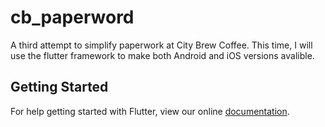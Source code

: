 # cb_paperword

A third attempt to simplify paperwork at City Brew Coffee. This time, I will use the flutter framework to make both Android and iOS versions avalible.

## Getting Started

For help getting started with Flutter, view our online
[documentation](https://flutter.io/).
